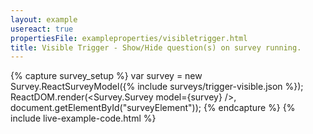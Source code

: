 ```yaml
---
layout: example
usereact: true
propertiesFile: exampleproperties/visibletrigger.html
title: Visible Trigger - Show/Hide question(s) on survey running.
---
```

{% capture survey_setup %}
var survey = new Survey.ReactSurveyModel({% include surveys/trigger-visible.json %});
ReactDOM.render(<Survey.Survey model={survey} />, document.getElementById("surveyElement"));
{% endcapture %}
{% include live-example-code.html %}
